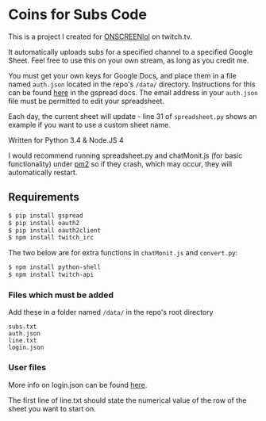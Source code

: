 # Coins for Subs Code
This is a project I created for [ONSCREENlol][craig] on twitch.tv.

It automatically uploads subs for a specified channel to a specified Google Sheet. Feel free to use this on your own stream, as long as you credit me.

You must get your own keys for Google Docs, and place them in a file named `auth.json` located in the repo's `/data/` directory. Instructions for this can be found [here][docs] in the gspread docs.
The email address in your `auth.json` file must be permitted to edit your spreadsheet.

Each day, the current sheet will update - line 31 of `spreadsheet.py` shows an example if you want to use a custom sheet name.

Written for Python 3.4 & Node.JS 4

I would recommend running spreadsheet.py and chatMonit.js (for basic functionality) under [pm2][PM2] so if they crash, which may occur, they will automatically restart.
## Requirements

``` sh
$ pip install gspread
$ pip install oauth2
$ pip install oauth2client
$ npm install twitch_irc
```
The two below are for extra functions in `chatMonit.js` and `convert.py`:
``` sh
$ npm install python-shell
$ npm install twitch-api
```
### Files which must be added
Add these in a folder named `/data/` in the repo's root directory
```
subs.txt
auth.json
line.txt
login.json
```

### User files

More info on login.json can be found [here][wiki].

The first line of line.txt should state the numerical value of the row of the sheet you want to start on.

[craig]: <twitch.tv/onscreenlol>
[docs]:<http://gspread.readthedocs.io/en/latest/oauth2.html>
[wiki]:<https://github.com/artemisbot/TwitchDoubleBot/wiki/login.json>
[pm2]:<https://github.com/Unitech/pm2>
